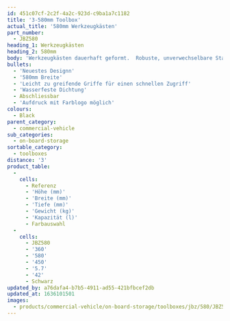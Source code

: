 ```yaml
---
id: 451c07cf-2c2f-4a2c-923d-c9ba1a7c1182
title: '3-580mm Toolbox'
actual_title: '580mm Werkzeugkästen'
part_number:
  - JBZ580
heading_1: Werkzeugkästen
heading_2: 580mm
body: 'Werkzeugkästen dauerhaft geformt.  Robuste, unverwechselbare Staukästen für Nutzfahrzeuge in verschiedenen Grössen.'
bullets:
  - 'Neuestes Designn'
  - '580mm Breite'
  - 'Leicht zu greifende Griffe für einen schnellen Zugriff'
  - 'Wasserfeste Dichtung'
  - Abschliessbar
  - 'Aufdruck mit Farblogo möglich'
colours:
  - Black
parent_category:
  - commercial-vehicle
sub_categories:
  - on-board-storage
sortable_category:
  - toolboxes
distance: '3'
product_table:
  -
    cells:
      - Referenz
      - 'Höhe (mm)'
      - 'Breite (mm)'
      - 'Tiefe (mm)'
      - 'Gewicht (kg)'
      - 'Kapazität (l)'
      - Farbauswahl
  -
    cells:
      - JBZ580
      - '360'
      - '580'
      - '450'
      - '5.7'
      - '42'
      - Schwarz
updated_by: a76dafa4-b7b5-4911-ad55-421bfbcef2db
updated_at: 1636101501
images:
  - products/commercial-vehicle/on-board-storage/toolboxes/jbz/580/JBZ580.png
---
```

